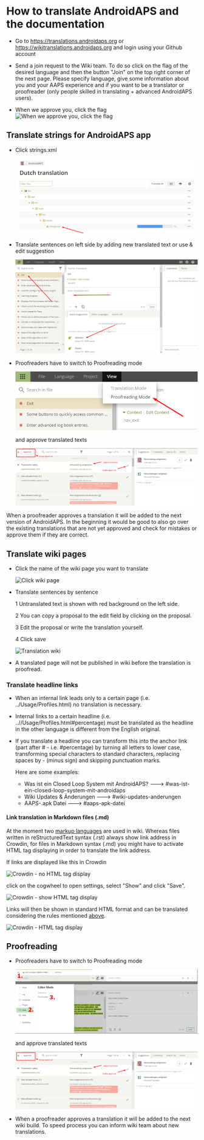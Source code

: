 # How to translate AndroidAPS and the documentation

* Go to <https://translations.androidaps.org> or <https://wikitranslations.androidaps.org> and login using your Github account

* Send a join request to the Wiki team. To do so click on the flag of the desired language and then the button "Join" on the top right corner of the next page. Please specify language, give some information about you and your AAPS experience and if you want to be a translator or proofreader (only people skilled in translating + advanced AndroidAPS users).

* When we approve you, click the flag ![When we approve you, click the flag](./images/translation_flags2019.png)

## Translate strings for AndroidAPS app

* Click strings.xml
    
    ![Click strings.xml](./images/translations-click-strings.png)

* Translate sentences on left side by adding new translated text or use & edit suggestion
    
    ![Translation app](./images/translations-translate.png)

* Proofreaders have to switch to Proofreading mode
    
    ![Proofreading mode app](./images/translations-proofreading-mode.png)
    
    and approve translated texts
    
    ![approve text](./images/translations-proofreading.png)

When a proofreader approves a translation it will be added to the next version of AndroidAPS. In the beginning it would be good to also go over the existing translations that are not yet approved and check for mistakes or approve them if they are correct.

## Translate wiki pages

* Click the name of the wiki page you want to translate
    
    ![Click wiki page](./images/translation_WikiPage.png)

* Translate sentences by sentence
    
    1 Untranslated text is shown with red background on the left side.
    
    2 You can copy a proposal to the edit field by clicking on the proposal.
    
    3 Edit the proposal or write the translation yourself.
    
    4 Click save
    
    ![Translation wiki](./images/translation_WikiTranslate.png)

* A translated page will not be published in wiki before the translation is proofread.

### Translate headline links

* When an internal link leads only to a certain page (i.e. ../Usage/Profiles.html) no translation is necessary.
* Internal links to a certain headline (i.e. ..//Usage/Profiles.html#percentage) must be translated as the headline in the other language is different from the English original.
* If you translate a headline you can transform this into the anchor link (part after # - i.e. #percentage) by turning all letters to lower case, transforming special characters to standard characters, replacing spaces by - (minus sign) and skipping punctuation marks.
    
    Here are some examples:
    
    * Was ist ein Closed Loop System mit AndroidAPS? \---> #was-ist-ein-closed-loop-system-mit-androidaps
    * Wiki Updates & Änderungen \---> #wiki-updates-anderungen
    * AAPS-.apk Datei \---> #aaps-apk-datei

#### Link translation in Markdown files (.md)

At the moment two [markup languages](./make-a-PR#code-syntax) are used in wiki. Whereas files written in reStructuredText syntax (.rst) always show link address in Crowdin, for files in Markdown syntax (.md) you might have to activate HTML tag displaying in order to translate the link address.

If links are displayed like this in Crowdin

![Crowdin - no HTML tag display](./images/CrowdinShowURL1.png)

click on the cogwheel to open settings, select "Show" and click "Save".

![Crowdin - show HTML tag display](./images/CrowdinShowURL2.png)

Links will then be shown in standard HTML format and can be translated considering the rules mentioned [above](./translations#translate-headline-links).

![Crowdin - HTML tag display](./images/CrowdinShowURL3.png)

## Proofreading

* Proofreaders have to switch to Proofreading mode
    
    ![Proofreading mode wiki](./images/translation_WikiProofreading.png)
    
    and approve translated texts
    
    ![approve text](./images/translations-proofreading.png)

* When a proofreader approves a translation it will be added to the next wiki build. To speed process you can inform wiki team about new translations.